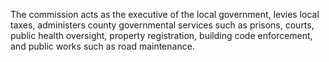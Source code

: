 The commission acts as the executive of the local government, levies local taxes, administers county governmental services such as prisons, courts, public health oversight, property registration, building code enforcement, and public works such as road maintenance. 
